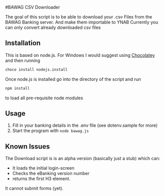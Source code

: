 #BAWAG CSV Downloader

The goal of this script is to be able to download your .csv Files from the BAWAG Banking server. And make them importable to YNAB
Currently you can only convert already downloaded csv files

## Installation

This is based on node.js. For Windows I would suggest using <a href="http://chocolatey.org/">Chocolatey</a> and then running

```bash
choco install nodejs.install
```

Once node.js is installed go into the directory of the script and run

```bash
npm install
```

to load all pre-requisite node modules

## Usage

1. Fill in your banking details in the .env file (see dotenv.sample for more)
2. Start the program with ```node bawag.js```

## Known Issues

The Download script is is an alpha version (basically just a stub) which can:

* It loads the initial login-screen
* Checks the eBanking version number
* returns the first H3 element.

It cannot submit forms (yet).
